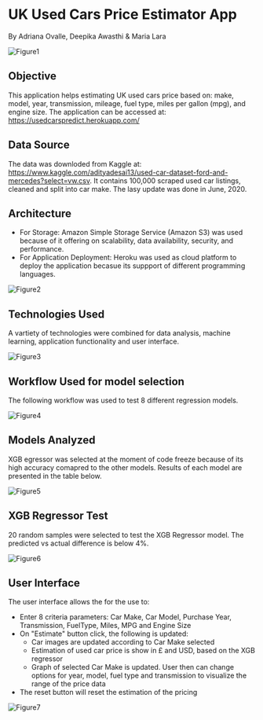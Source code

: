 # UK Used Cars Price Estimator App
By Adriana Ovalle, Deepika Awasthi & Maria Lara

![Figure1](images/Image1.png)

## Objective
This application helps estimating UK used cars price based on:  make, model, year, transmission, mileage, fuel type, miles per gallon (mpg), and engine size.
The application can be accessed at: https://usedcarspredict.herokuapp.com/

## Data Source
The data was downloded from Kaggle at: https://www.kaggle.com/adityadesai13/used-car-dataset-ford-and-mercedes?select=vw.csv. It contains 100,000 scraped used car listings, cleaned and split into car make. The lasy update was done in June, 2020.

## Architecture
* For Storage: Amazon Simple Storage Service (Amazon S3) was used because of it offering on scalability, data availability, security, and performance. 
* For Application Deployment: Heroku was used as cloud platform to deploy the application becasue its suppport of different programming languages.

![Figure2](images/Image2.png)

## Technologies Used
A vartiety of technologies were combined for data analysis, machine learning, application functionality and user interface.

![Figure3](images/Image3.png)

## Workflow Used for model selection
The following workflow was used to test 8 different regression models.

![Figure4](images/Image4.png)

## Models Analyzed
 XGB egressor was selected at the moment of code freeze because of its high accuracy comapred to the other models. Results of each model are presented in the table below.

![Figure5](images/Image5.png)

## XGB Regressor Test
20 random samples were selected to test the XGB Regressor model. The predicted vs actual difference is below 4%.

![Figure6](images/Image6.png)

## User Interface
The user interface allows the for the use to:
* Enter 8 criteria parameters: Car Make, Car Model, Purchase Year, Transmission, FuelType, Miles, MPG and Engine Size
* On "Estimate" button click, the following is updated:
     * Car images are updated according to Car Make selected
     * Estimation of used car price is show in £ and USD, based on the XGB regressor
     * Graph of selected Car Make is updated. User then can change options for year, model, fuel type and transmission to visualize the range of the price data
* The reset button will reset the estimation of the pricing

![Figure7](images/Image7.GIF)
